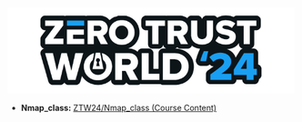 ![ZTW Logo](../Assets/Hacking_Labs_graphics_ztw_logo_med_1.png)

* **Nmap_class:** [ZTW24/Nmap_class (Course Content)](Ondemandclass/Nmap.md)
